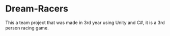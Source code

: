 # Dream-Racers
This a team project that was made in 3rd year using Unity and C#, it is a 3rd person racing game.
